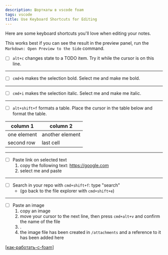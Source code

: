 ```yaml
---
description: Шорткаты в vscode foam
tags: vscode
title: Use Keyboard Shortcuts for Editing
---
```

Here are some keyboard shortcuts you'll love when editing your notes.

This works best if you can see the result in the preview panel, run the `Markdown: Open Preview to the Side` command.

- [ ] `alt+c` changes state to a TODO item. Try it while the cursor is on this line.

---

- [ ] `cmd+b` makes the selection bold. Select me and make me bold.

---

- [ ] `cmd+i` makes the selection italic. Select me and make me italic.

---

- [ ] `alt+shift+f` formats a table. Place the cursor in the table below and format the table.

| column 1 | column 2|
|-|-|
| one element | another element|
| second row| last cell|

---

- [ ] Paste link on selected text
  1. copy the following text: https://google.com
  2. select me and paste

---

- [ ] Search in your repo with `cmd+shift+f`: type "search"
  - (go back to the file explorer with `cmd+shift+e`)

---

- [ ] Paste an image
  1. copy an image
  2. move your cursor to the next line, then press `cmd+alt+v` and confirm the name of the file
  3. .
  4. the image file has been created in `/attachments` and a reference to it has been added here

[[как-работать-с-foam]]

[//begin]: # "Autogenerated link references for markdown compatibility"
[как-работать-с-foam]: %D0%BA%D0%B0%D0%BA-%D1%80%D0%B0%D0%B1%D0%BE%D1%82%D0%B0%D1%82%D1%8C-%D1%81-foam "Как работать с foam"
[//end]: # "Autogenerated link references"